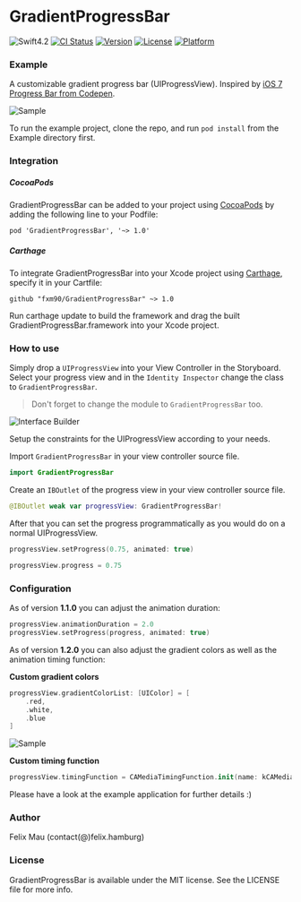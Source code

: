 GradientProgressBar
====================

![Swift4.2](https://img.shields.io/badge/Swift-4.2-green.svg?style=flat) [![CI Status](http://img.shields.io/travis/fxm90/GradientProgressBar.svg?style=flat)](https://travis-ci.org/fxm90/GradientProgressBar) [![Version](https://img.shields.io/cocoapods/v/GradientProgressBar.svg?style=flat)](http://cocoapods.org/pods/GradientProgressBar) [![License](https://img.shields.io/cocoapods/l/GradientProgressBar.svg?style=flat)](http://cocoapods.org/pods/GradientProgressBar) [![Platform](https://img.shields.io/cocoapods/p/GradientProgressBar.svg?style=flat)](http://cocoapods.org/pods/GradientProgressBar)

### Example
A customizable gradient progress bar (UIProgressView). Inspired by [iOS 7 Progress Bar from Codepen](https://codepen.io/marcobiedermann/pen/LExXWW).

![Sample](http://felix.hamburg/files/github/gradient-progress-bar/screen.jpg)

To run the example project, clone the repo, and run `pod install` from the Example directory first.


### Integration
##### CocoaPods
GradientProgressBar can be added to your project using [CocoaPods](https://cocoapods.org/) by adding the following line to your Podfile:
```
pod 'GradientProgressBar', '~> 1.0'
```

##### Carthage
To integrate GradientProgressBar into your Xcode project using [Carthage](https://github.com/Carthage/Carthage), specify it in your Cartfile:
```
github "fxm90/GradientProgressBar" ~> 1.0
```
Run carthage update to build the framework and drag the built GradientProgressBar.framework into your Xcode project.

### How to use
Simply drop a `UIProgressView` into your View Controller in the Storyboard. Select your progress view and in the `Identity Inspector` change the class to `GradientProgressBar`.
>Don't forget to change the module to `GradientProgressBar` too.

![Interface Builder](http://felix.hamburg/files/github/gradient-progress-bar/interface-builder.png)

Setup the constraints for the UIProgressView according to your needs.

Import `GradientProgressBar` in your view controller source file.
```swift
import GradientProgressBar
```
Create an `IBOutlet` of the progress view in your view controller source file.
```swift
@IBOutlet weak var progressView: GradientProgressBar!
```
After that you can set the progress programmatically as you would do on a normal UIProgressView.
```swift
progressView.setProgress(0.75, animated: true)
```
```swift
progressView.progress = 0.75
```

### Configuration
As of version __1.1.0__ you can adjust the animation duration:
```swift
progressView.animationDuration = 2.0
progressView.setProgress(progress, animated: true)
```

As of version __1.2.0__ you can also adjust the gradient colors as well as the animation timing function:

__Custom gradient colors__
```swift
progressView.gradientColorList: [UIColor] = [
    .red,
    .white,
    .blue
]
```
![Sample](http://felix.hamburg/files/github/gradient-progress-bar/screen-custom-colors.jpg)

__Custom timing function__
```swift
progressView.timingFunction = CAMediaTimingFunction.init(name: kCAMediaTimingFunctionEaseInEaseOut)
```

Please have a look at the example application for further details :)

### Author
Felix Mau (contact(@)felix.hamburg)

### License
GradientProgressBar is available under the MIT license. See the LICENSE file for more info.
